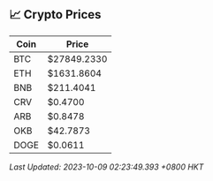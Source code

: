 ## 📈 Crypto Prices

| Coin | Price |
| ---- | ----- |
| BTC | $27849.2330 |
| ETH | $1631.8604 |
| BNB | $211.4041 |
| CRV | $0.4700 |
| ARB | $0.8478 |
| OKB | $42.7873 |
| DOGE | $0.0611 |

_Last Updated: 2023-10-09 02:23:49.393 +0800 HKT_